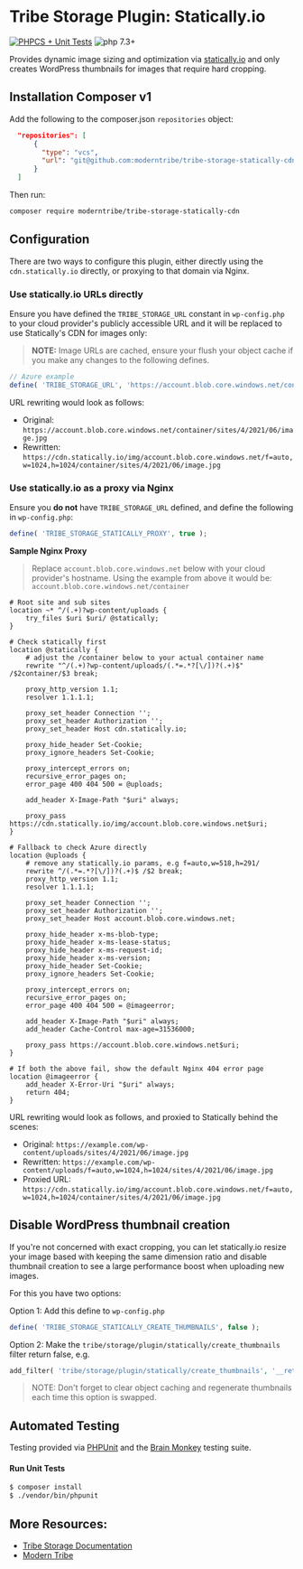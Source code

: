 # Tribe Storage Plugin: Statically.io

[![PHPCS + Unit Tests](https://github.com/moderntribe/tribe-storage-statically-cdn/actions/workflows/pull-request.yml/badge.svg)](https://github.com/moderntribe/tribe-storage-statically-cdn/actions/workflows/pull-request.yml)
![php 7.3+](https://img.shields.io/badge/php-min%207.3-red.svg)

Provides dynamic image sizing and optimization via [statically.io](https://statically.io/) and only creates WordPress thumbnails 
for images that require hard cropping.

## Installation Composer v1

Add the following to the composer.json `repositories` object:

```json
  "repositories": [
      {
        "type": "vcs",
        "url": "git@github.com:moderntribe/tribe-storage-statically-cdn.git"
      }
  ]
```
Then run:

```bash
composer require moderntribe/tribe-storage-statically-cdn
```

## Configuration

There are two ways to configure this plugin, either directly using the `cdn.statically.io` directly, or proxying
to that domain via Nginx.

### Use statically.io URLs directly

Ensure you have defined the `TRIBE_STORAGE_URL` constant in `wp-config.php` to your cloud provider's publicly
accessible URL and it will be replaced to use Statically's CDN for images only:

> **NOTE:** Image URLs are cached, ensure your flush your object cache if you make any changes to the following
> defines.

```php
// Azure example
define( 'TRIBE_STORAGE_URL', 'https://account.blob.core.windows.net/container' );
```

URL rewriting would look as follows:

- Original: `https://account.blob.core.windows.net/container/sites/4/2021/06/image.jpg`
- Rewritten: `https://cdn.statically.io/img/account.blob.core.windows.net/f=auto,w=1024,h=1024/container/sites/4/2021/06/image.jpg`

### Use statically.io as a proxy via Nginx

Ensure you **do not** have `TRIBE_STORAGE_URL` defined, and define the following in `wp-config.php`:

```php
define( 'TRIBE_STORAGE_STATICALLY_PROXY', true );
```

**Sample Nginx Proxy**

> Replace `account.blob.core.windows.net` below with your cloud provider's hostname. Using the example from 
> above it would be: `account.blob.core.windows.net/container`

```nginx
# Root site and sub sites
location ~* ^/(.+)?wp-content/uploads {
    try_files $uri $uri/ @statically;
}

# Check statically first
location @statically {
    # adjust the /container below to your actual container name
    rewrite "^/(.+)?wp-content/uploads/(.*=.*?[\/])?(.+)$" /$2container/$3 break;

    proxy_http_version 1.1;
    resolver 1.1.1.1;

    proxy_set_header Connection '';
    proxy_set_header Authorization '';
    proxy_set_header Host cdn.statically.io;

    proxy_hide_header Set-Cookie;
    proxy_ignore_headers Set-Cookie;

    proxy_intercept_errors on;
    recursive_error_pages on;
    error_page 400 404 500 = @uploads;

    add_header X-Image-Path "$uri" always;
    
    proxy_pass https://cdn.statically.io/img/account.blob.core.windows.net$uri;
}

# Fallback to check Azure directly
location @uploads {
    # remove any statically.io params, e.g f=auto,w=518,h=291/
    rewrite ^/(.*=.*?[\/])?(.+)$ /$2 break;
    proxy_http_version 1.1;
    resolver 1.1.1.1;

    proxy_set_header Connection '';
    proxy_set_header Authorization '';
    proxy_set_header Host account.blob.core.windows.net;

    proxy_hide_header x-ms-blob-type;
    proxy_hide_header x-ms-lease-status;
    proxy_hide_header x-ms-request-id;
    proxy_hide_header x-ms-version;
    proxy_hide_header Set-Cookie;
    proxy_ignore_headers Set-Cookie;
    
    proxy_intercept_errors on;
    recursive_error_pages on;
    error_page 400 404 500 = @imageerror;

    add_header X-Image-Path "$uri" always;
    add_header Cache-Control max-age=31536000;

    proxy_pass https://account.blob.core.windows.net$uri;
}

# If both the above fail, show the default Nginx 404 error page
location @imageerror {
    add_header X-Error-Uri "$uri" always;
    return 404;
}
```

URL rewriting would look as follows, and proxied to Statically behind the scenes:

- Original: `https://example.com/wp-content/uploads/sites/4/2021/06/image.jpg`
- Rewritten: `https://example.com/wp-content/uploads/f=auto,w=1024,h=1024/sites/4/2021/06/image.jpg`
- Proxied URL: `https://cdn.statically.io/img/account.blob.core.windows.net/f=auto,w=1024,h=1024/container/sites/4/2021/06/image.jpg`

## Disable WordPress thumbnail creation

If you're not concerned with exact cropping, you can let statically.io resize your image based with keeping the same
dimension ratio and disable thumbnail creation to see a large performance boost when uploading new images. 

For this you have two options:

Option 1: Add this define to `wp-config.php`
```php
define( 'TRIBE_STORAGE_STATICALLY_CREATE_THUMBNAILS', false );
```

Option 2: Make the `tribe/storage/plugin/statically/create_thumbnails` filter return false, e.g.

```php
add_filter( 'tribe/storage/plugin/statically/create_thumbnails', '__return_false' );
```

> NOTE: Don't forget to clear object caching and regenerate thumbnails each time this option is swapped.

## Automated Testing

Testing provided via [PHPUnit](https://phpunit.de/) and the [Brain Monkey](https://brain-wp.github.io/BrainMonkey/)
testing suite.

#### Run Unit Tests

```bash
$ composer install
$ ./vendor/bin/phpunit
```

## More Resources:

- [Tribe Storage Documentation](https://github.com/moderntribe/tribe-storage)
- [Modern Tribe](https://tri.be/)
